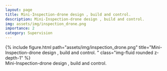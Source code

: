 ```yaml
---
layout: page
title: Mini-Inspection-drone design , build and control. 
description: Mini-Inspection-drone design , build and control. 
img: assets/img/inspection_drone.png
importance: 2
category: Supervision
---
```




<div class="caption">
</div>
<div class="row">
    <div class="col-sm mt-3 mt-md-0">
        {% include figure.html path="assets/img/inspection_drone.png" title="Mini-Inspection-drone design , build and control. " class="img-fluid rounded z-depth-1" %}
    </div>
</div>
<div class="caption">
    Mini-Inspection-drone design , build and control. 
</div>


